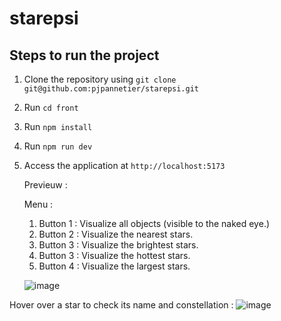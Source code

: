 # starepsi

## Steps to run the project

1. Clone the repository using `git clone git@github.com:pjpannetier/starepsi.git`
2. Run `cd front`
3. Run `npm install`
4. Run `npm run dev`
5. Access the application at `http://localhost:5173`

   Previeuw :

   Menu :
     1. Button 1 : Visualize all objects (visible to the naked eye.)
     2. Button 2 : Visualize the nearest stars.
     3. Button 3 : Visualize the brightest stars.
     4. Button 3 : Visualize the hottest stars.
     5. Button 4 : Visualize the largest stars.


   ![image](https://github.com/user-attachments/assets/61573cc0-df41-4263-9352-75445482a974)
   
Hover over a star to check its name and constellation : 
![image](https://github.com/user-attachments/assets/2c6c7f32-67ed-46ec-b228-afb5040e2743)

